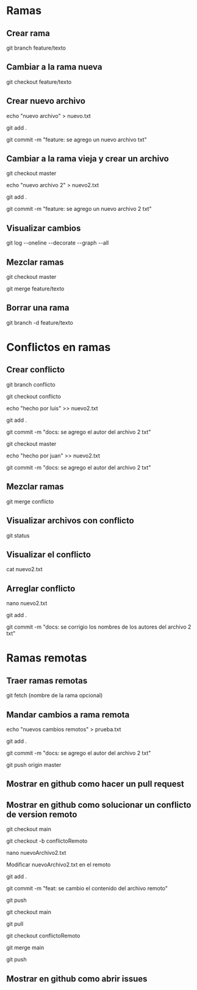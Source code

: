 # Ramas

## Crear rama
git branch feature/texto

## Cambiar a la rama nueva
git checkout feature/texto

## Crear nuevo archivo
echo "nuevo archivo" > nuevo.txt


git add .


git commit -m "feature: se agrego un nuevo archivo txt"

## Cambiar a la rama vieja y crear un archivo
git checkout master


echo "nuevo archivo 2" > nuevo2.txt


git add .


git commit -m "feature: se agrego un nuevo archivo 2 txt"

## Visualizar cambios
git log --oneline --decorate --graph --all

## Mezclar ramas
git checkout master


git merge feature/texto

## Borrar una rama
git branch -d feature/texto

# Conflictos en ramas

## Crear conflicto
git branch conflicto


git checkout conflicto


echo "hecho por luis" >> nuevo2.txt


git add .


git commit -m "docs: se agrego el autor del archivo 2 txt"


git checkout master


echo "hecho por juan" >> nuevo2.txt


git commit -m "docs: se agrego el autor del archivo 2 txt"

## Mezclar ramas
git merge conflicto

## Visualizar archivos con conflicto
git status

## Visualizar el conflicto
cat nuevo2.txt

## Arreglar conflicto
nano nuevo2.txt


git add .


git commit -m "docs: se corrigio los nombres de los autores del archivo 2 txt"

# Ramas remotas

## Traer ramas remotas
git fetch (nombre de la rama opcional)

## Mandar cambios a rama remota
echo "nuevos cambios remotos" > prueba.txt


git add .


git commit -m "docs: se agrego el autor del archivo 2 txt"


git push origin master

## Mostrar en github como hacer un pull request

## Mostrar en github como solucionar un conflicto de version remoto 

git checkout main

git checkout -b conflictoRemoto

nano nuevoArchivo2.txt

Modificar nuevoArchivo2.txt en el remoto

git add .

git commit -m "feat: se cambio el contenido del archivo remoto"

git push

git checkout main

git pull

git checkout conflictoRemoto

git merge main

git push

## Mostrar en github como abrir issues
